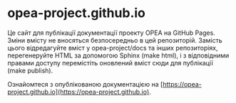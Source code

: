 # opea-project.github.io

Це сайт для публікації документації проекту OPEA на GitHub Pages.
Зміни вмісту не вносяться безпосередньо в цей репозиторій.  Замість цього відредагуйте вміст у
opea-project/docs та інших репозиторіях, перегенеруйте HTML за допомогою Sphinx (make
html), і з відповідними правами доступу перемістіть оновлений вміст сюди для
публікації (make publish).

Ознайомтеся з опублікованою документацією на
[https://opea-project.github.io](https://opea-project.github.io).
